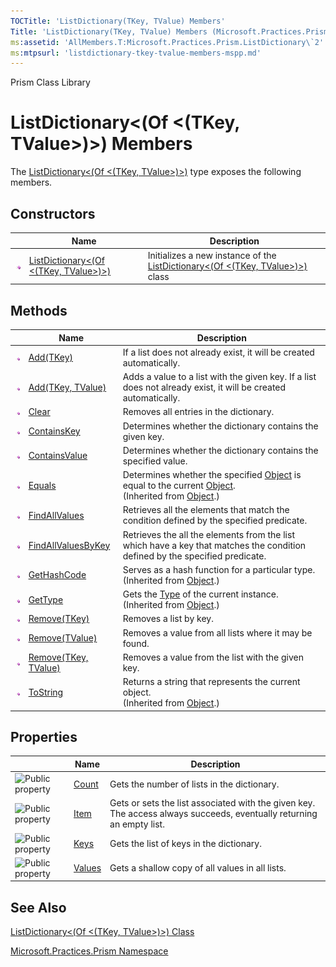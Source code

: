```yaml
---
TOCTitle: 'ListDictionary(TKey, TValue) Members'
Title: 'ListDictionary(TKey, TValue) Members (Microsoft.Practices.Prism)'
ms:assetid: 'AllMembers.T:Microsoft.Practices.Prism.ListDictionary\`2'
ms:mtpsurl: 'listdictionary-tkey-tvalue-members-mspp.md'
---
```


Prism Class Library

ListDictionary&lt;(Of &lt;(TKey, TValue&gt;)&gt;) Members
=========================================================

The [ListDictionary&lt;(Of &lt;(TKey, TValue&gt;)&gt;)](https://msdn.microsoft.com/library/microsoft.practices.prism.listdictionary%602) type exposes the following members.

Constructors
------------

<span id="constructorTableToggle"></span>
<table>

<thead>
<tr class="header">
<th> </th>
<th>Name</th>
<th>Description</th>
</tr>
</thead>
<tbody>
<tr class="odd">
<td><img src="images/public-method.gif" title="Public method" /></td>
<td><a href="https://msdn.microsoft.com/library/microsoft.practices.prism.listdictionary%602.">ListDictionary&lt;(Of &lt;(TKey, TValue&gt;)&gt;)</a></td>
<td><div class="summary">
Initializes a new instance of the <a href="https://msdn.microsoft.com/library/microsoft.practices.prism.listdictionary%602">ListDictionary&lt;(Of &lt;(TKey, TValue&gt;)&gt;)</a> class
</div></td>
</tr>
</tbody>
</table>

Methods
-------

<span id="methodTableToggle"></span>
<table>

<thead>
<tr class="header">
<th> </th>
<th>Name</th>
<th>Description</th>
</tr>
</thead>
<tbody>
<tr class="odd">
<td><img src="images/public-method.gif" title="Public method" /></td>
<td><a href="https://msdn.microsoft.com/library/microsoft.practices.prism.listdictionary%602.add(%600)">Add(TKey)</a></td>
<td><div class="summary">
If a list does not already exist, it will be created automatically.
</div></td>
</tr>
<tr class="even">
<td><img src="images/public-method.gif" title="Public method" /></td>
<td><a href="https://msdn.microsoft.com/library/microsoft.practices.prism.listdictionary%602.add(%600%2c%601)">Add(TKey, TValue)</a></td>
<td><div class="summary">
Adds a value to a list with the given key. If a list does not already exist, it will be created automatically.
</div></td>
</tr>
<tr class="odd">
<td><img src="images/public-method.gif" title="Public method" /></td>
<td><a href="https://msdn.microsoft.com/library/microsoft.practices.prism.listdictionary%602.clear">Clear</a></td>
<td><div class="summary">
Removes all entries in the dictionary.
</div></td>
</tr>
<tr class="even">
<td><img src="images/public-method.gif" title="Public method" /></td>
<td><a href="https://msdn.microsoft.com/library/microsoft.practices.prism.listdictionary%602.containskey(%600)">ContainsKey</a></td>
<td><div class="summary">
Determines whether the dictionary contains the given key.
</div></td>
</tr>
<tr class="odd">
<td><img src="images/public-method.gif" title="Public method" /></td>
<td><a href="https://msdn.microsoft.com/library/microsoft.practices.prism.listdictionary%602.containsvalue(%601)">ContainsValue</a></td>
<td><div class="summary">
Determines whether the dictionary contains the specified value.
</div></td>
</tr>
<tr class="even">
<td><img src="images/public-method.gif" title="Public method" /></td>
<td><a href="http://msdn.microsoft.com/en-us/library/bsc2ak47">Equals</a></td>
<td><div class="summary">
Determines whether the specified <a href="http://msdn.microsoft.com/en-us/library/e5kfa45b">Object</a> is equal to the current <a href="http://msdn.microsoft.com/en-us/library/e5kfa45b">Object</a>.
</div>
(Inherited from <a href="http://msdn.microsoft.com/en-us/library/e5kfa45b">Object</a>.)</td>
</tr>
<tr class="odd">
<td><img src="images/public-method.gif" title="Public method" /></td>
<td><a href="https://msdn.microsoft.com/library/microsoft.practices.prism.listdictionary%602.findallvalues(system.predicate%7b%601%7d)">FindAllValues</a></td>
<td><div class="summary">
Retrieves all the elements that match the condition defined by the specified predicate.
</div></td>
</tr>
<tr class="even">
<td><img src="images/public-method.gif" title="Public method" /></td>
<td><a href="https://msdn.microsoft.com/library/microsoft.practices.prism.listdictionary%602.findallvaluesbykey(system.predicate%7b%600%7d)">FindAllValuesByKey</a></td>
<td><div class="summary">
Retrieves the all the elements from the list which have a key that matches the condition defined by the specified predicate.
</div></td>
</tr>
<tr class="odd">
<td><img src="images/public-method.gif" title="Public method" /></td>
<td><a href="http://msdn.microsoft.com/en-us/library/zdee4b3y">GetHashCode</a></td>
<td><div class="summary">
Serves as a hash function for a particular type.
</div>
(Inherited from <a href="http://msdn.microsoft.com/en-us/library/e5kfa45b">Object</a>.)</td>
</tr>
<tr class="even">
<td><img src="images/public-method.gif" title="Public method" /></td>
<td><a href="http://msdn.microsoft.com/en-us/library/dfwy45w9">GetType</a></td>
<td><div class="summary">
Gets the <a href="http://msdn.microsoft.com/en-us/library/42892f65">Type</a> of the current instance.
</div>
(Inherited from <a href="http://msdn.microsoft.com/en-us/library/e5kfa45b">Object</a>.)</td>
</tr>
<tr class="odd">
<td><img src="images/public-method.gif" title="Public method" /></td>
<td><a href="https://msdn.microsoft.com/library/microsoft.practices.prism.listdictionary%602.remove(%600)">Remove(TKey)</a></td>
<td><div class="summary">
Removes a list by key.
</div></td>
</tr>
<tr class="even">
<td><img src="images/public-method.gif" title="Public method" /></td>
<td><a href="https://msdn.microsoft.com/library/microsoft.practices.prism.listdictionary%602.remove(%601)">Remove(TValue)</a></td>
<td><div class="summary">
Removes a value from all lists where it may be found.
</div></td>
</tr>
<tr class="odd">
<td><img src="images/public-method.gif" title="Public method" /></td>
<td><a href="https://msdn.microsoft.com/library/microsoft.practices.prism.listdictionary%602.remove(%600%2c%601)">Remove(TKey, TValue)</a></td>
<td><div class="summary">
Removes a value from the list with the given key.
</div></td>
</tr>
<tr class="even">
<td><img src="images/public-method.gif" title="Public method" /></td>
<td><a href="http://msdn.microsoft.com/en-us/library/7bxwbwt2">ToString</a></td>
<td><div class="summary">
Returns a string that represents the current object.
</div>
(Inherited from <a href="http://msdn.microsoft.com/en-us/library/e5kfa45b">Object</a>.)</td>
</tr>
</tbody>
</table>

Properties
----------

<span id="propertyTableToggle"></span>
<table>

<thead>
<tr class="header">
<th> </th>
<th>Name</th>
<th>Description</th>
</tr>
</thead>
<tbody>
<tr class="odd">
<td><img src="https://msdn.microsoft.com/en-us/Gg430787.pubproperty(en-us,PandP.50).gif" title="Public property" /></td>
<td><a href="https://msdn.microsoft.com/library/microsoft.practices.prism.listdictionary%602.count">Count</a></td>
<td><div class="summary">
Gets the number of lists in the dictionary.
</div></td>
</tr>
<tr class="even">
<td><img src="https://msdn.microsoft.com/en-us/Gg430787.pubproperty(en-us,PandP.50).gif" title="Public property" /></td>
<td><a href="https://msdn.microsoft.com/library/microsoft.practices.prism.listdictionary%602.item(%600)">Item</a></td>
<td><div class="summary">
Gets or sets the list associated with the given key. The access always succeeds, eventually returning an empty list.
</div></td>
</tr>
<tr class="odd">
<td><img src="https://msdn.microsoft.com/en-us/Gg430787.pubproperty(en-us,PandP.50).gif" title="Public property" /></td>
<td><a href="https://msdn.microsoft.com/library/microsoft.practices.prism.listdictionary%602.keys">Keys</a></td>
<td><div class="summary">
Gets the list of keys in the dictionary.
</div></td>
</tr>
<tr class="even">
<td><img src="https://msdn.microsoft.com/en-us/Gg430787.pubproperty(en-us,PandP.50).gif" title="Public property" /></td>
<td><a href="https://msdn.microsoft.com/library/microsoft.practices.prism.listdictionary%602.values">Values</a></td>
<td><div class="summary">
Gets a shallow copy of all values in all lists.
</div></td>
</tr>
</tbody>
</table>

See Also
--------


[ListDictionary&lt;(Of &lt;(TKey, TValue&gt;)&gt;) Class](https://msdn.microsoft.com/library/microsoft.practices.prism.listdictionary%602)

[Microsoft.Practices.Prism Namespace](https://msdn.microsoft.com/library/microsoft.practices.prism)
